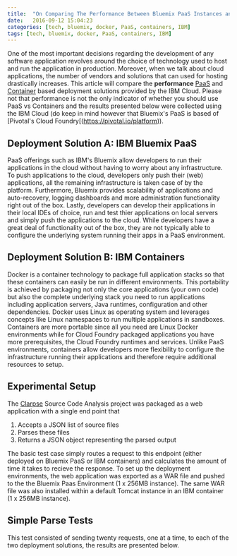 ```yaml
---
title:  "On Comparing The Performance Between Bluemix PaaS Instances and IBM Containers"
date:   2016-09-12 15:04:23
categories: [tech, bluemix, docker, PaaS, containers, IBM]
tags: [tech, bluemix, docker, PaaS, containers, IBM]
---
```

One of the most important decisions regarding the development of any software application revolves around the 
choice of technology used to host and run the application in production. Moreover, when we talk about cloud applications, the number
of vendors and solutions that can used for hosting drastically increases. This article will compare the **performance** 
[PaaS](https://www.ibm.com/cloud-computing/ca/en/paas.html) and [Container](https://www.ibm.com/cloud-computing/bluemix/containers/) based deployment solutions provided by the IBM Cloud. Please not that performance is not the only indicator of whether you should use PaaS vs Containers and the results presented below were collected using the IBM Cloud (do keep in mind however that Bluemix's PaaS is based of [Pivotal's Cloud Foundry[(https://pivotal.io/platform)).

## Deployment Solution A: IBM Bluemix PaaS

PaaS offerings such as IBM's Bluemix allow developers to run their applications in the cloud without having to worry about any infrastructure. To push applications to the cloud, developers only push their (web) applications, all the remaining infrastructure is taken
case of by the platform. Furthermore, Bluemix provides scalability of applications and auto-recovery, logging dashboards and more administration functionality right out of the box. Lastly, developers can develop their applications in their local IDEs of choice, run and test thier applications on local servers and simply push the applications to the cloud. While developers have a great deal of functionality out of the box, they are not typically able to configure the underlying system running their apps in a PaaS environment.

## Deployment Solution B: IBM Containers

Docker is a container technology to package full application stacks so that these containers can easily be run in different environments. This portability is achieved by packaging not only the core applications (your own code) but also the complete underlying stack you need to run applications including application servers, Java runtimes, configuration and other dependencies. Docker uses Linux as operating system and leverages concepts like Linux namespaces to run multiple applications in sandboxes. Containers are more portable since all you need are Linux Docker environments while for Cloud Foundry packaged applications you have more prerequisites, the Cloud Foundry runtimes and services. Unlike PaaS environments, containers allow developers more flexibility to configure the infrastructure running their applications
and therefore require additional resources to setup.

## Experimental Setup
The [Clarpse](http://mfadhel.com/2016/clarpse/) Source Code Analysis project was packaged as a web application with a single end point that
1. Accepts a JSON list of source files
2. Parses these files
3. Returns a JSON object representing the parsed output

The basic test case simply routes a request to this endpoint (either deployed on Bluemix PaaS or IBM containers) and calculates the amount of time it takes to recieve the response. To set up the deployment environments, the web application was exported as a WAR file and pushed
 to the the Bluemix Paas Environment (1 x 256MB instance). The same WAR file was also installed within a default Tomcat instance in an IBM container (1 x 256MB instance). 

## Simple Parse Tests
This test consisted of sending twenty requests, one at a time, to each of the two deployment solutions, the results are presented below.


